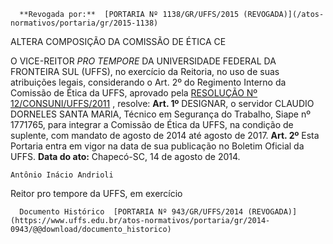       **Revogada por:**  [PORTARIA Nº 1138/GR/UFFS/2015 (REVOGADA)](/atos-normativos/portaria/gr/2015-1138) 

   ALTERA COMPOSIÇÃO DA COMISSÃO DE ÉTICA CE  

 O VICE-REITOR *PRO TEMPORE* DA UNIVERSIDADE FEDERAL DA FRONTEIRA SUL (UFFS), no exercício da Reitoria, no uso de suas atribuições legais, considerando o Art. 2º do Regimento Interno da Comissão de Ética da UFFS, aprovado pela [RESOLUÇÃO Nº 12/CONSUNI/UFFS/2011](https://www.uffs.edu.br/atos-normativos/resolucao/consuni/2011-0012)  , resolve:   **Art. 1º** DESIGNAR, o servidor CLAUDIO DORNELES SANTA MARIA, Técnico em Segurança do Trabalho, Siape nº 1771765, para integrar a Comissão de Ética da UFFS, na condição de suplente, com mandato de agosto de 2014 até agosto de 2017.   **Art. 2º** Esta Portaria entra em vigor na data de sua publicação no Boletim Oficial da UFFS.      **Data do ato:** Chapecó-SC, 14 de agosto de 2014.   
 

    Antônio Inácio Andrioli   
 Reitor pro tempore da UFFS, em exercício 

      Documento Histórico  [PORTARIA Nº 943/GR/UFFS/2014 (REVOGADA)](https://www.uffs.edu.br/atos-normativos/portaria/gr/2014-0943/@@download/documento_historico)     
      